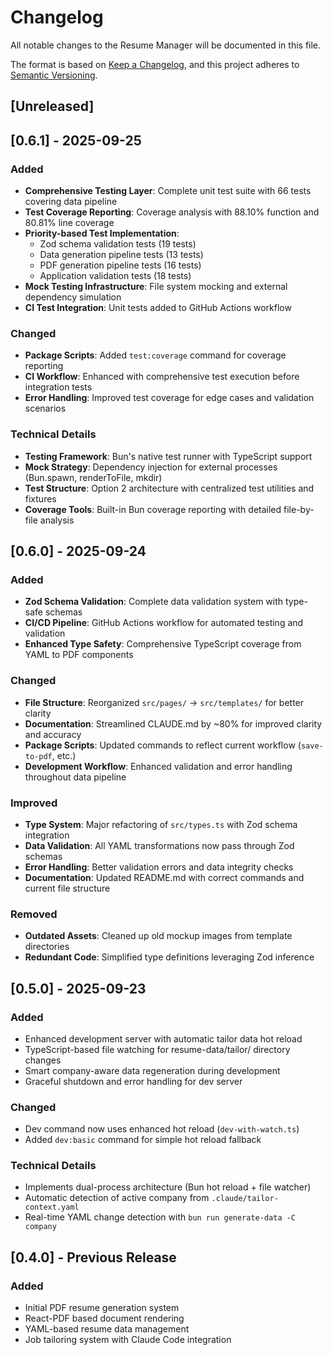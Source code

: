 # Changelog

All notable changes to the Resume Manager will be documented in this file.

The format is based on [Keep a Changelog](https://keepachangelog.com/en/1.0.0/),
and this project adheres to [Semantic Versioning](https://semver.org/spec/v2.0.0.html).

## [Unreleased]

## [0.6.1] - 2025-09-25

### Added
- **Comprehensive Testing Layer**: Complete unit test suite with 66 tests covering data pipeline
- **Test Coverage Reporting**: Coverage analysis with 88.10% function and 80.81% line coverage
- **Priority-based Test Implementation**:
  - Zod schema validation tests (19 tests)
  - Data generation pipeline tests (13 tests)
  - PDF generation pipeline tests (16 tests)
  - Application validation tests (18 tests)
- **Mock Testing Infrastructure**: File system mocking and external dependency simulation
- **CI Test Integration**: Unit tests added to GitHub Actions workflow

### Changed
- **Package Scripts**: Added `test:coverage` command for coverage reporting
- **CI Workflow**: Enhanced with comprehensive test execution before integration tests
- **Error Handling**: Improved test coverage for edge cases and validation scenarios

### Technical Details
- **Testing Framework**: Bun's native test runner with TypeScript support
- **Mock Strategy**: Dependency injection for external processes (Bun.spawn, renderToFile, mkdir)
- **Test Structure**: Option 2 architecture with centralized test utilities and fixtures
- **Coverage Tools**: Built-in Bun coverage reporting with detailed file-by-file analysis

## [0.6.0] - 2025-09-24

### Added
- **Zod Schema Validation**: Complete data validation system with type-safe schemas
- **CI/CD Pipeline**: GitHub Actions workflow for automated testing and validation
- **Enhanced Type Safety**: Comprehensive TypeScript coverage from YAML to PDF components

### Changed
- **File Structure**: Reorganized `src/pages/` → `src/templates/` for better clarity
- **Documentation**: Streamlined CLAUDE.md by ~80% for improved clarity and accuracy
- **Package Scripts**: Updated commands to reflect current workflow (`save-to-pdf`, etc.)
- **Development Workflow**: Enhanced validation and error handling throughout data pipeline

### Improved
- **Type System**: Major refactoring of `src/types.ts` with Zod schema integration
- **Data Validation**: All YAML transformations now pass through Zod schemas
- **Error Handling**: Better validation errors and data integrity checks
- **Documentation**: Updated README.md with correct commands and current file structure

### Removed
- **Outdated Assets**: Cleaned up old mockup images from template directories
- **Redundant Code**: Simplified type definitions leveraging Zod inference

## [0.5.0] - 2025-09-23

### Added
- Enhanced development server with automatic tailor data hot reload
- TypeScript-based file watching for resume-data/tailor/ directory changes
- Smart company-aware data regeneration during development
- Graceful shutdown and error handling for dev server

### Changed
- Dev command now uses enhanced hot reload (`dev-with-watch.ts`)
- Added `dev:basic` command for simple hot reload fallback

### Technical Details
- Implements dual-process architecture (Bun hot reload + file watcher)
- Automatic detection of active company from `.claude/tailor-context.yaml`
- Real-time YAML change detection with `bun run generate-data -C company`

## [0.4.0] - Previous Release
### Added
- Initial PDF resume generation system
- React-PDF based document rendering
- YAML-based resume data management
- Job tailoring system with Claude Code integration